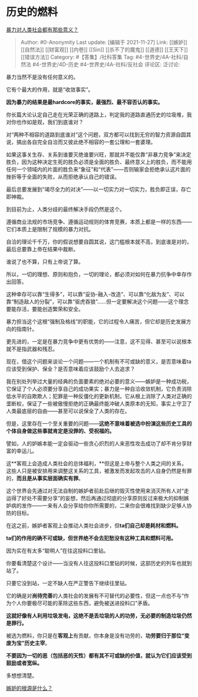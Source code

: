 # 历史的燃料
[暴力对人类社会都有那些意义？](https://www.zhihu.com/question/489491215/answer/2245263020)

> Author: #0-Anonymity
> Last update: [编辑于 2021-11-27]
> Link: [[嫉妒]] [[自然法]] [[财富观]] [[内卷]] [[Sin]] [[杀不了的魔鬼]] [[道德]] [[王天下]] [[错误方法]]
> Category: #【答集】/社科答集
> Tag: #4-世界史/4A-社科/自然法 #4-世界史/4D-历史 #4-世界史/4A-社科/反社会
> 评论区:
> 泛讨论:

暴力当然不是没有任何意义的。

它有个最大的作用，就是“收敛事实”。

**因为暴力的结果是最hardcore的事实，最强烈、最不容否认的事实。**

你长篇大论认定自己走在光荣正确的道路上，判定我的道路直通历史的垃圾堆，我对你也作如是观，我们到底谁对？

对“两种不相容的道路到底谁对”这个问题，双方都可以找到无穷的智力资源自圆其说，搞出各自完全自洽而又彼此绝不相容的一套公理和一套婆理。

如果这事关生存、关系到谁要灭绝谁要兴旺，那就并不能仅靠“非暴力竞争”来决定胜负，因为这种决定生死的胜负必须是全面的胜负、最终意义上的胜负，而不能用任何一个领域内的片面的胜负来“象征”和“代表”——否则输家会拒绝承认这片面的挫折等于全面的失败，从而拒绝承认自己的错误。

最后总要发展到“竭尽全力的对决”——以一切实力对一切实力，胜负即正误，存亡即神裁。

到目前为止，人类分歧的最终解决手段仍然是这个。

遵循商业法规的市场竞争、遵循运动规则的体育竞赛，本质上都是一样的东西——它们本质上是限制了规模的暴力对抗。

自洽的理论千千万，你的假说想要自圆其说，这门槛根本就不高，到底谁是对的，最后总要靠上帝在结果中裁断。

谁说了也不算，只有上帝说了算。

所以，一切的理想、原则和抱负，一切的理论，都必须对如何在暴力抗争中幸存作出回答。

这种幸存可以靠“生得多”，可以靠“妥协-融入-改造”、可以靠“化敌为友”、可以靠“制造敌人的分裂”，可以靠“驱虎吞狼”……但一定要解决这个问题——这个理念要能存活，要能创造繁荣和安全。

暴力担当这个这根“强制及格线”的职能，它的过程令人痛苦，但它却是历史发展方向的指南针。

更先进的，一定是在暴力竞争中更有优势的——注意，这不见得、甚至可以说根本就不是指武器和残忍。

现在，借这个问题来谈论一个问题——一个机制有不可或缺的意义，是否意味着ta应该受到保护、保全？是否意味着应该鼓励个人去追求？

我在别处列举过大量的经典的负面要素的绝对必要的意义——嫉妒是一种成功税，它保证了个人必须要分享自己的成功果实；暴力是一种自洽收敛机制，它负责消除低水平的自欺欺人；犯罪是一种反僵化的更新机制，它从根上消除了人类对正确的垄断权，保证了一些被傲慢拒绝的正确最终能冲破人类原本的无知，事实上守卫了人类最底层的自由——甚至可以说保全了人类的存在。

但是，这里存在一个至关重要的问题——**这绝不意味着被选中扮演这些历史工具的个体自身做这些事就肯定是没罪的、受祝福的。**

譬如，人的妒嫉本能一定会驱动一些贪心炽烈的人来恶性攻击成功了却不肯分享财富的幸运儿。

这**客观上会造成人类社会的总体福利，**但这是上帝与整个人类之间的关系，这些人只是被安排用来调整这关系的工具，被激发而发起攻击的人自身仍然是有罪的，**而且是从事实层面确实有罪**。

这个世界会先通过对无法自制的嫉妒者前赴后继的毁灭性使用来消灭所有人对“走运得了好处不需要分享”的妄想，然后再通过彻底的分享原则反过来极大的抑制嫉妒病的发作——一来有人会分享给你你所需要的，二来你会很难找到缺少足够人协防的目标。

在这之前，嫉妒者客观上会推动人类社会进步，但**ta们自己却是耗材和燃料。**

**ta们的作用的确不可或缺，但世界绝不会去犯愁没有这种工具和燃料可用。**

因为实在有太多“聪明人”在往这投料口里钻。

你要看清楚这个设计——当没有人往这投料口里钻的时候，这部历史的列车也就到站了。

只要它没到站，一定不缺人在严正警告下继续往里钻。

它的确是对**尚待完善**的人类社会的发展有不可替代的必要性，但这一点也不与“作为个人你要极尽可能的革除这些东西，避免被送进投料口”矛盾。

**这就好像有人利用垃圾发电，这绝不是丢垃圾的人的功劳，无必要的制造垃圾仍然是罪行。**

被选为燃料，你只是在**客观上**有贡献，你本身是没有功劳的，**功劳要归于那位“变废为宝”历史主宰**。

**不要因为一切的恶（包括恶的天性）都有其不可或缺的价值，就认为它们应该受到鼓励或者宽纵。**

多想想清楚。

[嫉妒的根源是什么？](https://www.zhihu.com/question/19733748/answer/729055660)
